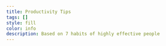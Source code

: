 ```yaml
---
title: Productivity Tips
tags: []
style: fill
color: info
description: Based on 7 habits of highly effective people
---
```

